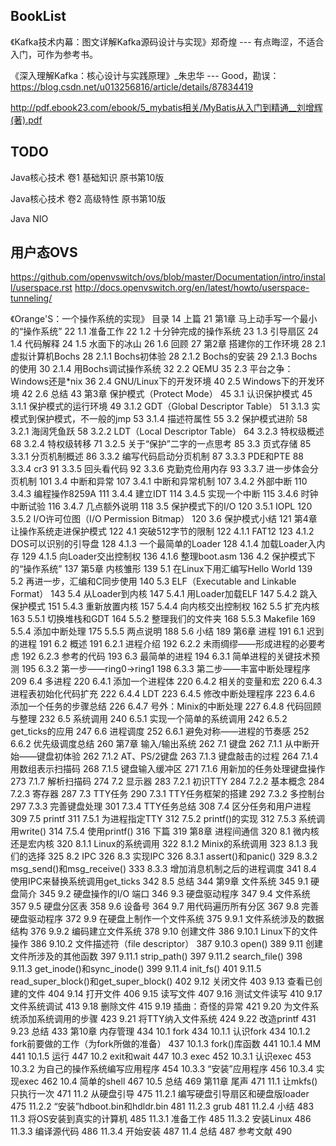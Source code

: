 ## BookList
《Kafka技术内幕：图文详解Kafka源码设计与实现》郑奇煌 --- 有点晦涩，不适合入门，可作为参考书。

《深入理解Kafka：核心设计与实践原理》_朱忠华 --- Good，勘误：https://blog.csdn.net/u013256816/article/details/87834419

http://pdf.ebook23.com/ebook/5_mybatis相关/MyBatis从入门到精通__刘增辉(著).pdf
## TODO

Java核心技术 卷1 基础知识 原书第10版

Java核心技术 卷2 高级特性 原书第10版

Java NIO

## 用户态OVS
https://github.com/openvswitch/ovs/blob/master/Documentation/intro/install/userspace.rst
http://docs.openvswitch.org/en/latest/howto/userspace-tunneling/

《Orange'S：一个操作系统的实现》
目录	14
上篇	21
第1章 马上动手写一个最小的“操作系统”	22
	1.1 准备工作	22
	1.2 十分钟完成的操作系统	23
	1.3 引导扇区	24
	1.4 代码解释	24
	1.5 水面下的冰山	26
	1.6 回顾	27
第2章 搭建你的工作环境		28
	2.1 虚拟计算机Bochs	28
	2.1.1 Bochs初体验	28
	2.1.2 Bochs的安装	29
	2.1.3 Bochs的使用	30
	2.1.4 用Bochs调试操作系统	32
	2.2 QEMU	35
	2.3 平台之争：Windows还是*nix		36
	2.4 GNU/Linux下的开发环境	40
	2.5 Windows下的开发环境	42
	2.6 总结	43
第3章 保护模式（Protect Mode）	45
	3.1 认识保护模式	45
	3.1.1 保护模式的运行环境	49
	3.1.2 GDT（Global Descriptor Table）	51
	3.1.3 实模式到保护模式，不一般的jmp	53
	3.1.4 描述符属性	55
	3.2 保护模式进阶	58
	3.2.1 海阔凭鱼跃	58
	3.2.2 LDT（Local Descriptor Table）	64
	3.2.3 特权级概述	68
	3.2.4 特权级转移	71
	3.2.5 关于“保护”二字的一点思考	85
	3.3 页式存储	85
	3.3.1 分页机制概述	86
	3.3.2 编写代码启动分页机制	87
	3.3.3 PDE和PTE	88
	3.3.4 cr3	91
	3.3.5 回头看代码	92
	3.3.6 克勤克俭用内存	93
	3.3.7 进一步体会分页机制	101
	3.4 中断和异常	107
	3.4.1 中断和异常机制	107
	3.4.2 外部中断	110
	3.4.3 编程操作8259A	111
	3.4.4 建立IDT	114
	3.4.5 实现一个中断	115
	3.4.6 时钟中断试验	116
	3.4.7 几点额外说明	118
	3.5 保护模式下的I/O	120
	3.5.1 IOPL	120
	3.5.2 I/O许可位图（I/O Permission Bitmap）	120
	3.6 保护模式小结	121
第4章 让操作系统走进保护模式	122
	4.1 突破512字节的限制	122
	4.1.1 FAT12	123
	4.1.2 DOS可以识别的引导盘	128
	4.1.3 一个最简单的Loader	128
	4.1.4 加载Loader入内存		129
	4.1.5 向Loader交出控制权	136
	4.1.6 整理boot.asm	136
	4.2 保护模式下的“操作系统”	137
第5章 内核雏形		139
	5.1 在Linux下用汇编写Hello World	139
	5.2 再进一步，汇编和C同步使用		140
	5.3 ELF（Executable and Linkable Format）	143
	5.4 从Loader到内核	147
	5.4.1 用Loader加载ELF		147
	5.4.2 跳入保护模式	151
	5.4.3 重新放置内核	157
	5.4.4 向内核交出控制权		162
	5.5 扩充内核		163
	5.5.1 切换堆栈和GDT	164
	5.5.2 整理我们的文件夹		168
	5.5.3 Makefile		169
	5.5.4 添加中断处理	175
	5.5.5 两点说明		188
	5.6 小结		189
第6章 进程	191
	6.1 迟到的进程		191
	6.2 概述	191
	6.2.1 进程介绍		192
	6.2.2 未雨绸缪——形成进程的必要考虑		192
	6.2.3 参考的代码	193
	6.3 最简单的进程	194
	6.3.1 简单进程的关键技术预测	195
	6.3.2 第一步——ring0→ring1	198
	6.3.3 第二步——丰富中断处理程序	209
	6.4 多进程	220
	6.4.1 添加一个进程体	220
	6.4.2 相关的变量和宏	220
	6.4.3 进程表初始化代码扩充	222
	6.4.4 LDT	223
	6.4.5 修改中断处理程序		223
	6.4.6 添加一个任务的步骤总结	226
	6.4.7 号外：Minix的中断处理	227
	6.4.8 代码回顾与整理		232
	6.5 系统调用		240
	6.5.1 实现一个简单的系统调用	242
	6.5.2 get_ticks的应用	247
	6.6 进程调度	252
	6.6.1 避免对称——进程的节奏感		252
	6.6.2 优先级调度总结		260
第7章 输入/输出系统	262
	7.1 键盘	262
	7.1.1 从中断开始——键盘初体验		262
	7.1.2 AT、PS/2键盘	263
	7.1.3 键盘敲击的过程	264
	7.1.4 用数组表示扫描码		268
	7.1.5 键盘输入缓冲区		271
	7.1.6 用新加的任务处理键盘操作		273
	7.1.7 解析扫描码	274
	7.2 显示器	283
	7.2.1 初识TTY	284
	7.2.2 基本概念	284
	7.2.3 寄存器	287
	7.3 TTY任务	290
	7.3.1 TTY任务框架的搭建	292
	7.3.2 多控制台		297
	7.3.3 完善键盘处理	301
	7.3.4 TTY任务总结	308
	7.4 区分任务和用户进程		309
	7.5 printf	311
	7.5.1 为进程指定TTY	312
	7.5.2 printf()的实现	312
	7.5.3 系统调用write()	314
	7.5.4 使用printf()	316
下篇	319
第8章 进程间通信	320
	8.1 微内核还是宏内核	320
	8.1.1 Linux的系统调用	322
	8.1.2 Minix的系统调用	323
	8.1.3 我们的选择	325
	8.2 IPC		326
	8.3 实现IPC	326
	8.3.1 assert()和panic()		329
	8.3.2 msg_send()和msg_receive()	333
	8.3.3 增加消息机制之后的进程调度	341
	8.4 使用IPC来替换系统调用get_ticks	342
	8.5 总结	344
第9章 文件系统		345
	9.1 硬盘简介	345
	9.2 硬盘操作的I/O 端口		346
	9.3 硬盘驱动程序	347
	9.4 文件系统	357
	9.5 硬盘分区表	358
	9.6 设备号	364
	9.7 用代码遍历所有分区		367
	9.8 完善硬盘驱动程序		372
	9.9 在硬盘上制作一个文件系统		375
	9.9.1 文件系统涉及的数据结构		376
	9.9.2 编码建立文件系统			378
	9.10 创建文件		386
	9.10.1 Linux下的文件操作	386
	9.10.2 文件描述符（file descriptor）	387
	9.10.3 open()		389
	9.11 创建文件所涉及的其他函数		397
	9.11.1 strip_path()	397
	9.11.2 search_file()	398
	9.11.3 get_inode()和sync_inode()	399
	9.11.4 init_fs()		401
	9.11.5 read_super_block()和get_super_block()		402
	9.12 关闭文件		403
	9.13 查看已创建的文件		404
	9.14 打开文件		406
	9.15 读写文件		407
	9.16 测试文件读写	410
	9.17 文件系统调试	413
	9.18 删除文件		415
	9.19 插曲：奇怪的异常	421
	9.20 为文件系统添加系统调用的步骤	423
	9.21 将TTY纳入文件系统	424
	9.22 改造printf		431
	9.23 总结	433
第10章 内存管理	434
	10.1 fork	434
	10.1.1 认识fork		434
	10.1.2 fork前要做的工作（为fork所做的准备）	437
	10.1.3 fork()库函数	441
	10.1.4 MM	441
	10.1.5 运行	447
	10.2 exit和wait		447
	10.3 exec	452
	10.3.1 认识exec		453
	10.3.2 为自己的操作系统编写应用程序		454
	10.3.3 “安装”应用程序	456
	10.3.4 实现exec		462
	10.4 简单的shell	467
	10.5 总结	469
第11章 尾声	471
	11.1 让mkfs()只执行一次	471
	11.2 从硬盘引导		475
	11.2.1 编写硬盘引导扇区和硬盘版loader		475
	11.2.2 “安装”hdboot.bin和hdldr.bin	481
	11.2.3 grub	481
	11.2.4 小结		483
	11.3 将OS安装到真实的计算机		485
	11.3.1 准备工作		485
	11.3.2 安装Linux	486
	11.3.3 编译源代码	486
	11.3.4 开始安装		487
	11.4 总结	487
参考文献	490
